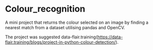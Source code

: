 # Colour_recognition
A mini project that returns the colour selected on an image by finding a nearest match from a dataset utilising pandas and OpenCV.






The project was suggested data-flair.training(https://data-flair.training/blogs/project-in-python-colour-detection/).

